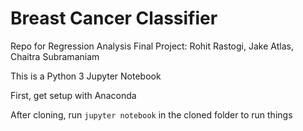 # Breast Cancer Classifier
Repo for Regression Analysis Final Project: Rohit Rastogi, Jake Atlas, Chaitra Subramaniam

This is a Python 3 Jupyter Notebook

First, get setup with Anaconda

After cloning, run ```jupyter notebook``` in the cloned folder to run things
